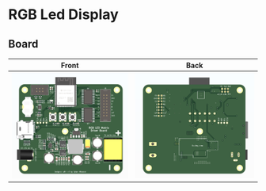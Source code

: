 # RGB Led Display

## Board
| Front | Back |
|---|---|
|![front](./hardware/img/front.png) | ![back](./hardware/img/back.png) |
